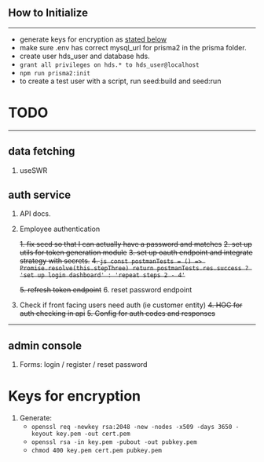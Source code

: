 ## How to Initialize

---

- generate keys for encryption as [stated below](keys-for-encryption)
- make sure .env has correct mysql_url for prisma2 in the prisma folder.
- create user hds_user and database hds.
- `grant all privileges on hds.* to hds_user@localhost`
- `npm run prisma2:init`
- to create a test user with a script, run seed:build and seed:run

# TODO

---

## data fetching
1. useSWR

## auth service

1.  API docs.
2.  Employee authentication

    ~~1. fix seed so that I can actually have a password and matches~~
    ~~2. set up utils for token generation module~~
    ~~3. set up oauth endpoint and integrate strategy with secrets.~~
    ~~4. `js const postmanTests = () => Promise.resolve(this.stepThree) return postmanTests.res.success ? 'set up login dashboard' : 'repeat steps 2 - 4'`~~

    ~~5. refresh token endpoint~~
    6. reset password endpoint

3.  Check if front facing users need auth (ie customer entity)
~~4. HOC for auth checking in api~~
~~5. Config for auth codes and responses~~

---

## admin console

1. Forms: login / register / reset password

# Keys for encryption

1. Generate:
   - `openssl req -newkey rsa:2048 -new -nodes -x509 -days 3650 -keyout key.pem -out cert.pem`
   - `openssl rsa -in key.pem -pubout -out pubkey.pem`
   - `chmod 400 key.pem cert.pem pubkey.pem`
